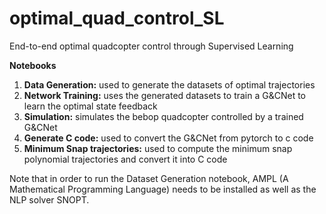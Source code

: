 # optimal_quad_control_SL
End-to-end optimal quadcopter control through Supervised Learning

**Notebooks**
1) **Data Generation:** used to generate the datasets of optimal trajectories
3) **Network Training:** uses the generated datasets to train a G&CNet to learn the optimal state feedback
5) **Simulation:** simulates the bebop quadcopter controlled by a trained G&CNet
7) **Generate C code:** used to convert the G&CNet from pytorch to c code
9) **Minimum Snap trajectories:** used to compute the minimum snap polynomial trajectories and convert it into C code

Note that in order to run the Dataset Generation notebook, AMPL (A Mathematical Programming Language) needs to be installed as well as the NLP solver SNOPT.
